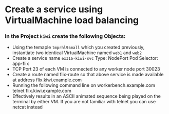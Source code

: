 
# Create a service using VirtualMachine load balancing
### In the Project `kiwi` create the following Objects:

- Using the temaple `tmprhl9small` which you created previously, instantiate two identical VirtualMachine named `web1` and `web2`
- Create a service name `ex316-kiwi-svc`
    Type: NodePort
    Pod Selector: app-flix
- TCP Port 23 of each VM is connected to any worker node port 30023
- Create a route named flix-route so that above service is made available at address flix.kiwi.example.com
- Running the following command line on workerbench.example.com telnet flix.kiwi.example.com
- Effectively results in an ASCII animated sequence being played on the terminal by either VM. If you are not familiar with telnet you can use netcat instead
